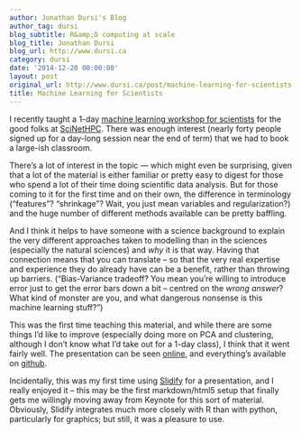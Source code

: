 ```yaml
---
author: Jonathan Dursi's Blog
author_tag: dursi
blog_subtitle: R&amp;D computing at scale
blog_title: Jonathan Dursi
blog_url: http://www.dursi.ca
category: dursi
date: '2014-12-20 00:00:00'
layout: post
original_url: http://www.dursi.ca/post/machine-learning-for-scientists.html
title: Machine Learning for Scientists
---
```


<p>I recently taught a 1-day <a href="http://ljdursi.github.io/ML-for-scientists">machine learning workshop for scientists</a>  for the good folks at <a href="http://www.scinethpc.ca">SciNetHPC</a>.  There was enough interest (nearly forty people signed up for a day-long session near the end of term) that we had to book a large-ish classroom.</p>

<p>There’s a lot of interest in the topic — which might even be surprising, given that a lot of the material is either familiar or pretty easy to digest for those who spend a lot of their time doing scientific data analysis. But for those coming to it for the first time and on their own, the difference in terminology (“features”? “shrinkage”?  Wait, you just mean variables and regularization?) and the huge number of different methods available can be pretty baffling.</p>

<p>And I think it helps to have someone with a science background to explain the very different approaches taken to modelling than in the sciences (especially the natural sciences) and <em>why</em> it is that way.  Having that connection means that you can translate – so that the very real expertise and experience they do already have can be a benefit, rather than throwing up barriers.  (“Bias-Variance tradeoff?  You mean you’re willing to introduce error just to get the error bars down a bit – centred on the <em>wrong</em> <em>answer</em>?  What kind of monster are you, and what dangerous nonsense is this machine learning stuff?”)</p>

<p>This was the first time teaching this material, and while there are some things I’d like to improve (especially doing more on PCA and clustering, although I don’t know what I’d take out for a 1-day class), I think that it went fairly well.  The presentation can be seen <a href="http://ljdursi.github.io/ML-for-scientists">online</a>, and everything’s available on <a href="https://github.com/ljdursi/ML-for-scientists">github</a>.</p>

<p>Incidentally, this was my first time using <a href="http://slidify.org">Slidify</a> for a presentation, and I really enjoyed it – this may be the first markdown/html5 setup that finally gets me willingly moving away from Keynote for this sort of material.  Obviously, Slidify integrates much more closely with R than with python, particularly for graphics; but still, it was a pleasure to use.</p>